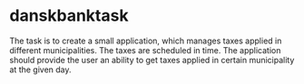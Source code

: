 # danskbanktask

The task is to create a small application, which manages taxes applied in different municipalities. The
taxes are scheduled in time. The application should provide the user an ability to get taxes applied in
certain municipality at the given day.
